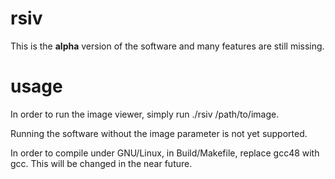 # rsiv
This is the **alpha** version of the software and many features are still missing.

# usage
In order to run the image viewer, simply run ./rsiv /path/to/image.


Running the software without the image parameter is not yet supported.


In order to compile under GNU/Linux, in Build/Makefile, replace gcc48 with gcc. This will be changed in the near future.
